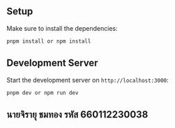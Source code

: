 ## Setup

Make sure to install the dependencies:

```bash
pnpm install or npm install
```

## Development Server

Start the development server on `http://localhost:3000`:

```bash
pnpm dev or npm run dev
```

## นายจิรายุ ชมทอง รหัส 660112230038

